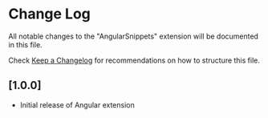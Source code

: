 # Change Log

All notable changes to the "AngularSnippets" extension will be documented in this file.

Check [Keep a Changelog](http://keepachangelog.com/) for recommendations on how to structure this file.

## [1.0.0]

- Initial release of Angular extension